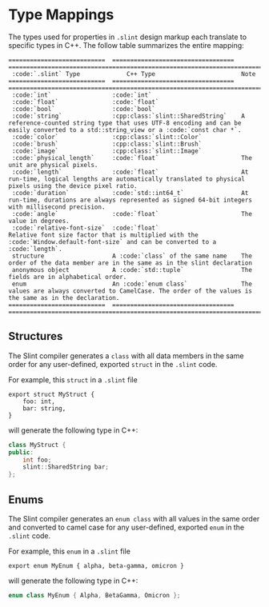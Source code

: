 # Type Mappings

The types used for properties in `.slint` design markup each translate to specific types in C++.
The follow table summarizes the entire mapping:

```{eval-rst}
===========================  ==================================  =======================================================================================================================================
 :code:`.slint` Type             C++ Type                        Note
===========================  ==================================  =======================================================================================================================================
 :code:`int`                 :code:`int`
 :code:`float`               :code:`float`
 :code:`bool`                :code:`bool`
 :code:`string`              :cpp:class:`slint::SharedString`    A reference-counted string type that uses UTF-8 encoding and can be easily converted to a std::string_view or a :code:`const char *`.
 :code:`color`               :cpp:class:`slint::Color`
 :code:`brush`               :cpp:class:`slint::Brush`
 :code:`image`               :cpp:class:`slint::Image`
 :code:`physical_length`     :code:`float`                       The unit are physical pixels.
 :code:`length`              :code:`float`                       At run-time, logical lengths are automatically translated to physical pixels using the device pixel ratio.
 :code:`duration`            :code:`std::int64_t`                At run-time, durations are always represented as signed 64-bit integers with millisecond precision.
 :code:`angle`               :code:`float`                       The value in degrees.
 :code:`relative-font-size`  :code:`float`                       Relative font size factor that is multiplied with the :code:`Window.default-font-size` and can be converted to a :code:`length`.
 structure                   A :code:`class` of the same name    The order of the data member are in the same as in the slint declaration
 anonymous object            A :code:`std::tuple`                The fields are in alphabetical order.
 enum                        An :code:`enum class`               The values are always converted to CamelCase. The order of the values is the same as in the declaration.
===========================  ==================================  =======================================================================================================================================
```
## Structures

The Slint compiler generates a `class` with all data members in
the same order for any user-defined, exported `struct` in the `.slint`
code.

For example, this `struct` in a `.slint` file

```slint,ignore
export struct MyStruct {
    foo: int,
    bar: string,
}
```

will generate the following type in C++:

```cpp
class MyStruct {
public:
    int foo;
    slint::SharedString bar;
};
```

## Enums

The Slint compiler generates an `enum class` with all values in the same order and converted to camel case
for any user-defined, exported `enum` in the `.slint` code.

For example, this `enum` in a `.slint` file

```slint,ignore
export enum MyEnum { alpha, beta-gamma, omicron }
```

will generate the following type in C++:

```cpp
enum class MyEnum { Alpha, BetaGamma, Omicron };
```